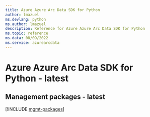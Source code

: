 ```yaml
---
title: Azure Azure Arc Data SDK for Python
author: lmazuel
ms.devlang: python
ms.author: lmazuel
description: Reference for Azure Azure Arc Data SDK for Python
ms.topic: reference
ms.data: 08/09/2022
ms.service: azurearcdata
---
```

# Azure Azure Arc Data SDK for Python - latest

## Management packages - latest
[!INCLUDE [mgmt-packages](azure-arc-data-mgmt-index.md)]